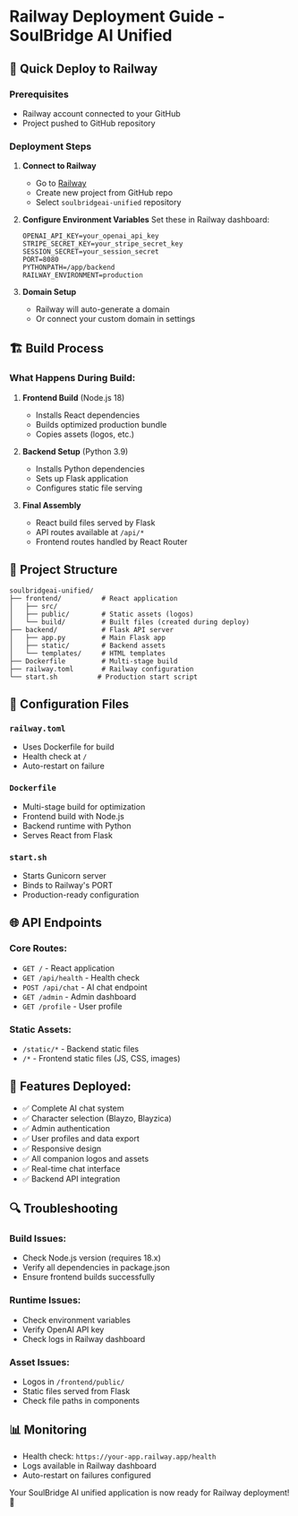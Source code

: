 # Railway Deployment Guide - SoulBridge AI Unified

## 🚀 Quick Deploy to Railway

### Prerequisites
- Railway account connected to your GitHub
- Project pushed to GitHub repository

### Deployment Steps

1. **Connect to Railway**
   - Go to [Railway](https://railway.app)
   - Create new project from GitHub repo
   - Select `soulbridgeai-unified` repository

2. **Configure Environment Variables**
   Set these in Railway dashboard:
   ```
   OPENAI_API_KEY=your_openai_api_key
   STRIPE_SECRET_KEY=your_stripe_secret_key
   SESSION_SECRET=your_session_secret
   PORT=8080
   PYTHONPATH=/app/backend
   RAILWAY_ENVIRONMENT=production
   ```

3. **Domain Setup**
   - Railway will auto-generate a domain
   - Or connect your custom domain in settings

## 🏗️ Build Process

### What Happens During Build:
1. **Frontend Build** (Node.js 18)
   - Installs React dependencies
   - Builds optimized production bundle
   - Copies assets (logos, etc.)

2. **Backend Setup** (Python 3.9)
   - Installs Python dependencies
   - Sets up Flask application
   - Configures static file serving

3. **Final Assembly**
   - React build files served by Flask
   - API routes available at `/api/*`
   - Frontend routes handled by React Router

## 📁 Project Structure
```
soulbridgeai-unified/
├── frontend/          # React application
│   ├── src/
│   ├── public/        # Static assets (logos)
│   └── build/         # Built files (created during deploy)
├── backend/           # Flask API server
│   ├── app.py         # Main Flask app
│   ├── static/        # Backend assets
│   └── templates/     # HTML templates
├── Dockerfile         # Multi-stage build
├── railway.toml       # Railway configuration
└── start.sh          # Production start script
```

## 🔧 Configuration Files

### `railway.toml`
- Uses Dockerfile for build
- Health check at `/`
- Auto-restart on failure

### `Dockerfile`
- Multi-stage build for optimization
- Frontend build with Node.js
- Backend runtime with Python
- Serves React from Flask

### `start.sh`
- Starts Gunicorn server
- Binds to Railway's PORT
- Production-ready configuration

## 🌐 API Endpoints

### Core Routes:
- `GET /` - React application
- `GET /api/health` - Health check
- `POST /api/chat` - AI chat endpoint
- `GET /admin` - Admin dashboard
- `GET /profile` - User profile

### Static Assets:
- `/static/*` - Backend static files
- `/*` - Frontend static files (JS, CSS, images)

## 🎯 Features Deployed:
- ✅ Complete AI chat system
- ✅ Character selection (Blayzo, Blayzica)
- ✅ Admin authentication
- ✅ User profiles and data export
- ✅ Responsive design
- ✅ All companion logos and assets
- ✅ Real-time chat interface
- ✅ Backend API integration

## 🔍 Troubleshooting

### Build Issues:
- Check Node.js version (requires 18.x)
- Verify all dependencies in package.json
- Ensure frontend builds successfully

### Runtime Issues:
- Check environment variables
- Verify OpenAI API key
- Check logs in Railway dashboard

### Asset Issues:
- Logos in `/frontend/public/`
- Static files served from Flask
- Check file paths in components

## 📊 Monitoring
- Health check: `https://your-app.railway.app/health`
- Logs available in Railway dashboard
- Auto-restart on failures configured

Your SoulBridge AI unified application is now ready for Railway deployment! 🚀